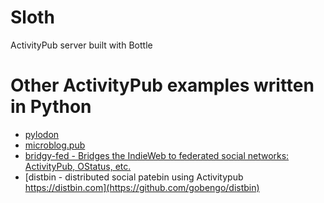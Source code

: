 # Sloth

ActivityPub server built with Bottle

# Other ActivityPub examples written in Python

- [pylodon](https://github.com/rowanlupton/pylodon)
- [microblog.pub](https://github.com/tsileo/microblog.pub)
- [bridgy-fed - Bridges the IndieWeb to federated social networks: ActivityPub, OStatus, etc.](https://github.com/snarfed/bridgy-fed)
- [distbin - distributed social patebin using Activitypub https://distbin.com](https://github.com/gobengo/distbin)
